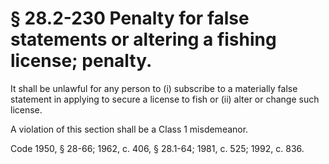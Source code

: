# § 28.2-230 Penalty for false statements or altering a fishing license; penalty.

<p>It shall be unlawful for any person to (i) subscribe to a materially false statement in applying to secure a license to fish or (ii) alter or change such license.</p><p>A violation of this section shall be a Class 1 misdemeanor.</p><p>Code 1950, § 28-66; 1962, c. 406, § 28.1-64; 1981, c. 525; 1992, c. 836.</p>